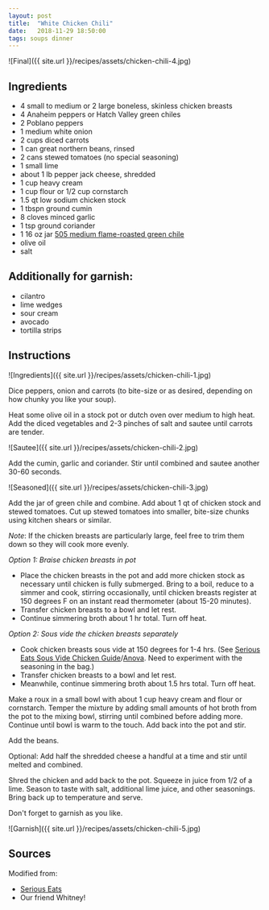 ```yaml
---
layout: post
title:  "White Chicken Chili"
date:   2018-11-29 18:50:00
tags: soups dinner
---
```


![Final]({{ site.url }}/recipes/assets/chicken-chili-4.jpg)

Ingredients
-----------
- 4 small to medium or 2 large boneless, skinless chicken breasts
- 4 Anaheim peppers or Hatch Valley green chiles
- 2 Poblano peppers
- 1 medium white onion
- 2 cups diced carrots
- 1 can great northern beans, rinsed
- 2 cans stewed tomatoes (no special seasoning)
- 1 small lime
- about 1 lb pepper jack cheese, shredded
- 1 cup heavy cream
- 1 cup flour or 1/2 cup cornstarch
- 1.5 qt low sodium chicken stock
- 1 tbspn ground cumin
- 8 cloves minced garlic
- 1 tsp ground coriander
- 1 16 oz jar [505 medium flame-roasted green chile](https://www.505southwestern.com/roasted-chiles)
- olive oil
- salt

Additionally for garnish:
------------
- cilantro
- lime wedges
- sour cream
- avocado
- tortilla strips

Instructions
------------
![Ingredients]({{ site.url }}/recipes/assets/chicken-chili-1.jpg)

Dice peppers, onion and carrots (to bite-size or as desired, depending on how chunky you like your soup).

Heat some olive oil in a stock pot or dutch oven over medium to high heat. Add the diced vegetables and 2-3 pinches of salt and sautee until carrots are tender.

![Sautee]({{ site.url }}/recipes/assets/chicken-chili-2.jpg)

Add the cumin, garlic and coriander. Stir until combined and sautee another 30-60 seconds.

![Seasoned]({{ site.url }}/recipes/assets/chicken-chili-3.jpg)

Add the jar of green chile and combine. Add about 1 qt of chicken stock and stewed tomatoes. Cut up stewed tomatoes into smaller, bite-size chunks using kitchen shears or similar.

*Note*: If the chicken breasts are particularly large, feel free to trim them down so they will cook more evenly.

*Option 1: Braise chicken breasts in pot*
- Place the chicken breasts in the pot and add more chicken stock as necessary until chicken is fully submerged. Bring to a boil, reduce to a simmer and cook, stirring occasionally, until chicken breasts register at 150 degrees F on an instant read thermometer (about 15-20 minutes).
- Transfer chicken breasts to a bowl and let rest.
- Continue simmering broth about 1 hr total. Turn off heat.

*Option 2: Sous vide the chicken breasts separately*
- Cook chicken breasts sous vide at 150 degrees for 1-4 hrs. (See [Serious Eats Sous Vide Chicken Guide](https://www.seriouseats.com/2015/07/the-food-lab-complete-guide-to-sous-vide-chicken-breast.html)/[Anova](https://recipes.anovaculinary.com/recipe/sous-vide-bbq-chicken-sandwiches). Need to experiment with the seasoning in the bag.)
- Transfer chicken breasts to a bowl and let rest.
- Meanwhile, continue simmering broth about 1.5 hrs total. Turn off heat.

Make a roux in a small bowl with about 1 cup heavy cream and flour or cornstarch. Temper the mixture by adding small amounts of hot broth from the pot to the mixing bowl, stirring until combined before adding more. Continue until bowl is warm to the touch. Add back into the pot and stir.

Add the beans.

Optional: Add half the shredded cheese a handful at a time and stir until melted and combined.

Shred the chicken and add back to the pot. Squeeze in juice from 1/2 of a lime. Season to taste with salt, additional lime juice, and other seasonings. Bring back up to temperature and serve.

Don't forget to garnish as you like.

![Garnish]({{ site.url }}/recipes/assets/chicken-chili-5.jpg)

Sources
------
Modified from:
- [Serious Eats](https://www.seriouseats.com/recipes/2014/10/white-chili-with-chicken-best.html)
- Our friend Whitney!


